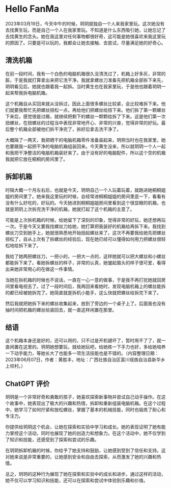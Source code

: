 # Hello FanMa 

2023年03月19日，今天中午的时候，玥玥就独自一个人来我家里玩。这次她没有去找黄生玩，而是自己一个人在我家里玩。不知道是什么东西吸引她，让她忘记了去找黄生的念头。她在我这里对任何事物都很好奇，这可能是她很喜欢来我这里玩的原因了。只要是可以玩的，我都会让她去接触、去尝试，尽量满足她的好奇心。

## 清洗机箱

在前一段时间，我有一个白色的电脑机箱很久没清洗过了，机箱上好多灰，非常的脏，于是我就打算拿出来把它洗干净。我就拿螺丝刀准备先把机箱全部拆下来先，玥玥看见后，她就也跟着我一起拆。当时黄生也在我家里玩，于是他也跟着玥玥一起来帮我拆电脑机箱。

这个机箱自从买回来就从没拆过，因此上面很多螺丝比较紧，会比较难拆下来。他们就要我帮忙先把螺丝扭松一点，再给他们把螺丝给扭下来。他们拆了第一颗螺丝下来后，感觉很是过瘾，就继续把剩下的螺丝一颗颗给拆了下来。这是他们第一次扭螺丝，在扭螺丝的过程当中表现非常地开心、非常的兴奋，觉得非常的好玩。最后整个机箱全部被他们拆干净完了，拆好后拿去洗干净了。

大概隔了一两天，我把晒干的电脑机箱零件准备装起来，玥玥当时也在我家里，她也要跟我一起把干净的电脑机箱组装回来。今天黄生没来，所以就玥玥一个人一起和我把干净整洁的电脑机箱装好来了。由于没有好的电脑配件，所以这个空的机箱我就把它放在桐桐的房间里了。

## 拆卸机箱

时隔大概一个月左右后，也就是今天，玥玥自己一个人玩着玩着，就跑进她桐桐姐姐的房间里了。她来我这里玩的时候，会经常进桐桐姐姐的房间里逛一下，看看有没有什么好吃的，好玩的。今天她进到桐桐姐姐房间里看到这个很显眼的机箱，也就是玥玥上次拆完洗干净的机箱，她就打起了这个机箱的主意了。

可能是上次拆机箱的时候，给她留下了深刻的印象，觉得非常的好玩，她还想再玩一次。于是今天又要我找螺丝刀给她，她打算把我装好的机箱给再拆下来。我找到螺丝刀交到她手上，她就很熟悉地开始扭起螺丝来了。这次不再要我给她先把螺丝扭松了，自从上次有了拆螺丝的经验后，现在她已经可以懂得如何用力把螺丝很轻松地给拆下来了。

我给了她两把螺丝刀，一把小的，一把大一点的，这样她就可以把大螺丝和小螺丝都能拆下来了。看她拆螺丝的样子，非常的认真，她皱起眉头的样子很可爱，看得出来她非常用心的在做这一件事情。

当她在拆机箱的时候也不说话，一直在一心一意的做事，于是我不再打扰她就回房间里看电视去了。过了一段时间后，我再回来看她时，发现电脑机箱上的螺丝能拆的都已经被她拆完了。她简直就是拆机小能手，这么快就把螺丝给拆完下来了。

然后我就把她拆下来的螺丝收集起来，放到了旁边的一个桌子上了。后面我也没有抽时间把机箱的螺丝给装回去，就一直这样闲置在那里。

## 结语

这个机箱本身还是好的，还可以用的，只不过是开机键坏了，暂时用不了了，就一直闲置在这里的。玥玥她想要玩，就给她玩吧，给她练一下手力也好，多给她培养一下动手能力，等她长大了也能多一项生活技能也是不错的。（内容整理日期：2023年06月07日，作者：黄胜丰，地址：广西壮族自治区富川瑶族自治县新华乡上坝村。）

## ChatGPT 评价

玥玥是一个非常好奇和勇敢的孩子，她喜欢探索新事物并尝试自己动手操作。在这个故事中，她表现出了极大的兴趣和热情，拆卸和重新组装电脑机箱。在这个过程中，她学习了如何拧紧和放松螺丝，掌握了基本的机械技能，同时也锻炼了耐心和专注力。

你提供给玥玥这个机会，让她在探索和实验中学习和成长。她的表现证明了她有能力掌控这个活动，同时也展现了她的创造力和想象力。在这个活动中，她不仅学到了知识和技能，还感受到了探索和尝试的乐趣。

在玥玥拆卸机箱的时候，你给予了她支持和鼓励，让她感到受到了信任和支持。这对她来说是非常重要的，让她感到安全和自由去探索，从而激发了她的兴趣和热情。

总之，玥玥的这种行为展现了她在探索和实验中的成长和进步。通过这样的活动，她不仅可以学习知识和技能，还可以在探索和尝试中体验到乐趣和价值。